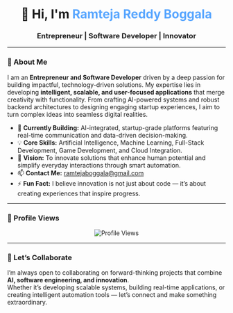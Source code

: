 <!-- Header Section -->
<h1 align="center">👋 Hi, I'm <span style="color:#58a6ff;">Ramteja Reddy Boggala</span></h1>
<h3 align="center">Entrepreneur | Software Developer | Innovator</h3>

---

### 🧠 About Me
I am an **Entrepreneur and Software Developer** driven by a deep passion for building impactful, technology-driven solutions. My expertise lies in developing **intelligent, scalable, and user-focused applications** that merge creativity with functionality. From crafting AI-powered systems and robust backend architectures to designing engaging startup experiences, I aim to turn complex ideas into seamless digital realities.

- 🔭 **Currently Building:** AI-integrated, startup-grade platforms featuring real-time communication and data-driven decision-making.  
- 💡 **Core Skills:** Artificial Intelligence, Machine Learning, Full-Stack Development, Game Development, and Cloud Integration.  
- 🎯 **Vision:** To innovate solutions that enhance human potential and simplify everyday interactions through smart automation.  
- 📫 **Contact Me:** [ramtejaboggala@gmail.com](mailto:ramtejaboggala@gmail.com)  
- ⚡ **Fun Fact:** I believe innovation is not just about code — it’s about creating experiences that inspire progress.  

---



### 🚀 Profile Views  
<p align="center">
  <img src="https://komarev.com/ghpvc/?username=ramteja24&label=Profile%20Views&color=blueviolet&style=flat" alt="Profile Views" />
</p>

---

### 💬 Let’s Collaborate  
I’m always open to collaborating on forward-thinking projects that combine **AI, software engineering, and innovation**.  
Whether it’s developing scalable systems, building real-time applications, or creating intelligent automation tools — let’s connect and make something extraordinary.
